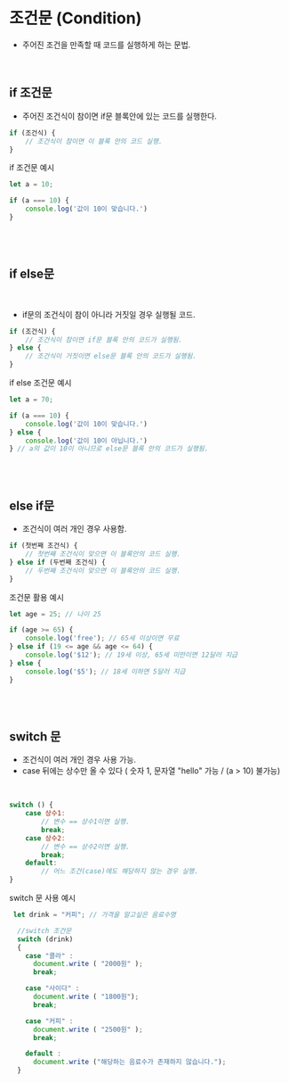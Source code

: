 # 조건문 (Condition)

- 주어진 조건을 만족할 때 코드를 실행하게 하는 문법.

<br>

## if 조건문


- 주어진 조건식이 참이면 if문 블록안에 있는 코드를 실행한다.

``` js
if (조건식) {
    // 조건식이 참이면 이 블록 안의 코드 실행.
}
```
if 조건문 예시

``` js
let a = 10;

if (a === 10) {
    console.log('값이 10이 맞습니다.')
}
```

<br><br>

## if else문

<br>

- if문의 조건식이 참이 아니라 거짓일 경우 실행될 코드.

``` js
if (조건식) {
    // 조건식이 참이면 if문 블록 안의 코드가 실행됨.
} else {
    // 조건식이 거짓이면 else문 블록 안의 코드가 실행됨.
}
```
if else 조건문 예시 

``` js
let a = 70;

if (a === 10) {
    console.log('값이 10이 맞습니다.')
} else {
    console.log('값이 10이 아닙니다.')
} // a의 값이 10이 아니므로 else문 블록 안의 코드가 실행됨.
```

<br><br>

## else if문


- 조건식이 여러 개인 경우 사용함.

``` js
if (첫번째 조건식) {
    // 첫번째 조건식이 맞으면 이 블록안의 코드 실행.
} else if (두번째 조건식) {
    // 두번째 조건식이 맞으면 이 블록안의 코드 실행.
}
```

조건문 활용 예시

``` js
let age = 25; // 나이 25

if (age >= 65) {
    console.log('free'); // 65세 이상이면 무료
} else if (19 <= age && age <= 64) {
    console.log('$12'); // 19세 이상, 65세 미만이면 12달러 지급
} else {
    console.log('$5'); // 18세 이하면 5달러 지급
}
```

<br><br>

## switch 문


- 조건식이 여러 개인 경우 사용 가능.
- case 뒤에는 상수만 올 수 있다 ( 숫자 1, 문자열 "hello" 가능 / (a > 10) 불가능)

<br>

``` js
switch () {
    case 상수1:
        // 변수 == 상수1이면 실행.
        break;
    case 상수2:
        // 변수 == 상수2이면 실행.
        break;
    default:
        // 어느 조건(case)에도 해당하지 않는 경우 실행.
}
```
switch 문 사용 예시

``` js
 let drink = "커피"; // 가격을 알고싶은 음료수명

  //switch 조건문
  switch (drink)
  {
    case "콜라" :
      document.write ( "2000원" );
      break;

    case "사이다" :
      document.write ( "1800원");
      break;

    case "커피" :
      document.write ( "2500원" );
      break;

    default :
      document.write ("해당하는 음료수가 존재하지 않습니다.");
  }
```